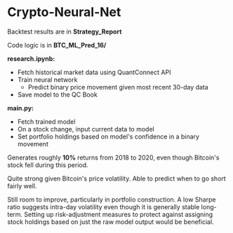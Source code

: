 # Crypto-Neural-Net

Backtest results are in **Strategy_Report**

Code logic is in **BTC_ML_Pred_16/**

**research.ipynb:**
- Fetch historical market data using QuantConnect API
- Train neural network
  -  Predict binary price movement given most recent 30-day data
- Save model to the QC Book


**main.py:**
- Fetch trained model
- On a stock change, input current data to model
- Set portfolio holdings based on model's confidence in a binary movement

Generates roughly **10%** returns from 2018 to 2020, even though Bitcoin's stock fell during this period.

Quite strong given Bitcoin's price volatility. Able to predict when to go short fairly well.

Still room to improve, particularly in portfolio construction. A low Sharpe ratio suggests intra-day volatility even though it is generally stable long-term. Setting up risk-adjustment measures to protect against assigning stock holdings based on just the raw model output would be beneficial.
